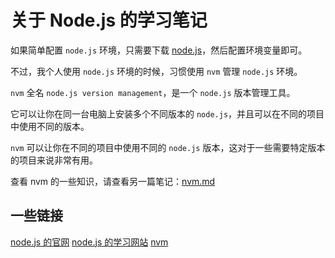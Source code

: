 # 关于 Node.js 的学习笔记

如果简单配置 `node.js` 环境，只需要下载 [node.js](https://nodejs.org/zh-cn)，然后配置环境变量即可。

不过，我个人使用 `node.js` 环境的时候，习惯使用 `nvm` 管理 `node.js` 环境。

`nvm` 全名 `node.js version management`，是一个 `node.js` 版本管理工具。

它可以让你在同一台电脑上安装多个不同版本的 `node.js`，并且可以在不同的项目中使用不同的版本。

`nvm` 可以让你在不同的项目中使用不同的 `node.js` 版本，这对于一些需要特定版本的项目来说非常有用。

查看 nvm 的一些知识，请查看另一篇笔记：[nvm.md](nvm.md)

## 一些链接

[node.js 的官网](https://nodejs.org/zh-cn)
[node.js 的学习网站](https://nodejs.org/zh-cn/learn/getting-started/introduction-to-nodejs)
[nvm](https://github.com/nvm-sh/nvm)
